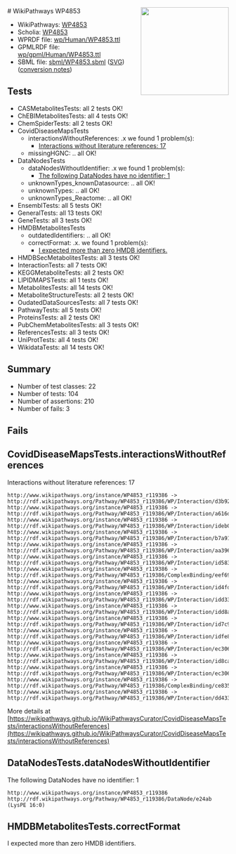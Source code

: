 <img style="float: right; width: 200px" src="../logo.png" />
# WikiPathways WP4853

* WikiPathways: [WP4853](https://identifiers.org/wikipathways:WP4853)
* Scholia: [WP4853](https://scholia.toolforge.org/wikipathways/WP4853)
* WPRDF file: [wp/Human/WP4853.ttl](../wp/Human/WP4853.ttl)
* GPMLRDF file: [wp/gpml/Human/WP4853.ttl](../wp/gpml/Human/WP4853.ttl)
* SBML file: [sbml/WP4853.sbml](../sbml/WP4853.sbml) ([SVG](../sbml/WP4853.svg)) ([conversion notes](../sbml/WP4853.txt))

## Tests
* CASMetabolitesTests: all 2 tests OK!
* ChEBIMetabolitesTests: all 4 tests OK!
* ChemSpiderTests: all 2 tests OK!
* CovidDiseaseMapsTests
    * interactionsWithoutReferences: .x we found 1 problem(s):
        * [Interactions without literature references: 17](#9701cce8)
    * missingHGNC: .. all OK!
* DataNodesTests
    * dataNodesWithoutIdentifier: .x we found 1 problem(s):
        * [The following DataNodes have no identifier: 1](#d2d32fa0)
    * unknownTypes_knownDatasource: .. all OK!
    * unknownTypes: .. all OK!
    * unknownTypes_Reactome: .. all OK!
* EnsemblTests: all 5 tests OK!
* GeneralTests: all 13 tests OK!
* GeneTests: all 3 tests OK!
* HMDBMetabolitesTests
    * outdatedIdentifiers: .. all OK!
    * correctFormat: .x. we found 1 problem(s):
        * [I expected more than zero HMDB identifiers.](#ad154c1e)
* HMDBSecMetabolitesTests: all 3 tests OK!
* InteractionTests: all 7 tests OK!
* KEGGMetaboliteTests: all 2 tests OK!
* LIPIDMAPSTests: all 1 tests OK!
* MetabolitesTests: all 14 tests OK!
* MetaboliteStructureTests: all 2 tests OK!
* OudatedDataSourcesTests: all 7 tests OK!
* PathwayTests: all 5 tests OK!
* ProteinsTests: all 2 tests OK!
* PubChemMetabolitesTests: all 3 tests OK!
* ReferencesTests: all 3 tests OK!
* UniProtTests: all 4 tests OK!
* WikidataTests: all 14 tests OK!


## Summary

* Number of test classes: 22
* Number of tests: 104
* Number of assertions: 210
* Number of fails: 3

## Fails

<a name="9701cce8" />

## CovidDiseaseMapsTests.interactionsWithoutReferences

Interactions without literature references: 17
```
http://www.wikipathways.org/instance/WP4853_r119386 -> http://rdf.wikipathways.org/Pathway/WP4853_r119386/WP/Interaction/d3b92
http://www.wikipathways.org/instance/WP4853_r119386 -> http://rdf.wikipathways.org/Pathway/WP4853_r119386/WP/Interaction/a616d
http://www.wikipathways.org/instance/WP4853_r119386 -> http://rdf.wikipathways.org/Pathway/WP4853_r119386/WP/Interaction/ideb0617af
http://www.wikipathways.org/instance/WP4853_r119386 -> http://rdf.wikipathways.org/Pathway/WP4853_r119386/WP/Interaction/b7a91
http://www.wikipathways.org/instance/WP4853_r119386 -> http://rdf.wikipathways.org/Pathway/WP4853_r119386/WP/Interaction/aa396
http://www.wikipathways.org/instance/WP4853_r119386 -> http://rdf.wikipathways.org/Pathway/WP4853_r119386/WP/Interaction/id58393c41
http://www.wikipathways.org/instance/WP4853_r119386 -> http://rdf.wikipathways.org/Pathway/WP4853_r119386/ComplexBinding/eef69
http://www.wikipathways.org/instance/WP4853_r119386 -> http://rdf.wikipathways.org/Pathway/WP4853_r119386/WP/Interaction/id4fda8300
http://www.wikipathways.org/instance/WP4853_r119386 -> http://rdf.wikipathways.org/Pathway/WP4853_r119386/WP/Interaction/idd3306a7b
http://www.wikipathways.org/instance/WP4853_r119386 -> http://rdf.wikipathways.org/Pathway/WP4853_r119386/WP/Interaction/idd8af1708
http://www.wikipathways.org/instance/WP4853_r119386 -> http://rdf.wikipathways.org/Pathway/WP4853_r119386/WP/Interaction/id7c94a43
http://www.wikipathways.org/instance/WP4853_r119386 -> http://rdf.wikipathways.org/Pathway/WP4853_r119386/WP/Interaction/idfe8f5f72
http://www.wikipathways.org/instance/WP4853_r119386 -> http://rdf.wikipathways.org/Pathway/WP4853_r119386/WP/Interaction/ec306_2
http://www.wikipathways.org/instance/WP4853_r119386 -> http://rdf.wikipathways.org/Pathway/WP4853_r119386/WP/Interaction/id8ca14613
http://www.wikipathways.org/instance/WP4853_r119386 -> http://rdf.wikipathways.org/Pathway/WP4853_r119386/WP/Interaction/ec306_1
http://www.wikipathways.org/instance/WP4853_r119386 -> http://rdf.wikipathways.org/Pathway/WP4853_r119386/ComplexBinding/ce835
http://www.wikipathways.org/instance/WP4853_r119386 -> http://rdf.wikipathways.org/Pathway/WP4853_r119386/WP/Interaction/dd433
```

More details at [https://wikipathways.github.io/WikiPathwaysCurator/CovidDiseaseMapsTests/interactionsWithoutReferences](https://wikipathways.github.io/WikiPathwaysCurator/CovidDiseaseMapsTests/interactionsWithoutReferences)

<a name="d2d32fa0" />

## DataNodesTests.dataNodesWithoutIdentifier

The following DataNodes have no identifier: 1
```
http://www.wikipathways.org/instance/WP4853_r119386 http://rdf.wikipathways.org/Pathway/WP4853_r119386/DataNode/e24ab (LysPE 16:0)
```

<a name="ad154c1e" />

## HMDBMetabolitesTests.correctFormat

I expected more than zero HMDB identifiers.

